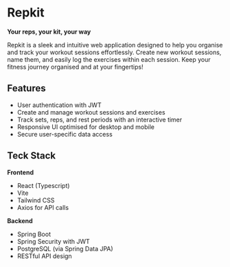 # Repkit

**Your reps, your kit, your way**

Repkit is a sleek and intuitive web application designed to help you organise and track your workout sessions effortlessly. Create new workout sessions, name them, and easily log the exercises within each session. Keep your fitness journey organised and at your fingertips!

## Features

- User authentication with JWT
- Create and manage workout sessions and exercises
- Track sets, reps, and rest periods with an interactive timer
- Responsive UI optimised for desktop and mobile
- Secure user-specific data access

## Teck Stack

**Frontend**
- React (Typescript)
- Vite
- Tailwind CSS
- Axios for API calls

**Backend**
- Spring Boot
- Spring Security with JWT
- PostgreSQL (via Spring Data JPA)
- RESTful API design